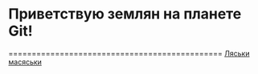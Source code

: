 <h1> Приветствую землян на планете Git!</H1>
==============================================
<a href="okred.ru">Ляськи масяськи</a> 
